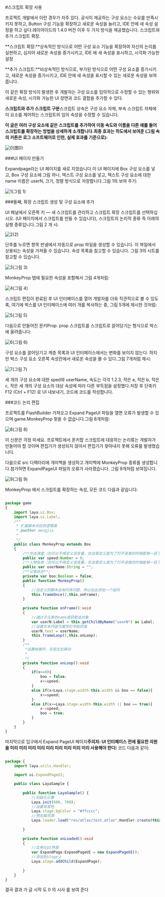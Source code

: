 #스크립트 확장 사용

프로젝트 개발에서 이런 경우가 자주 있다. 공식이 제공하는 구성 요소는 수요를 만족시키지 못하고, Button 구성 기능을 확장하고 새로운 속성을 늘리고, IDE 안에 새 속성 설정을 하고 싶다.레이어이드의 1.4.0 버전 이후 두 가지 방식을 제공했습니다. 스크립트와 추가 스크립트 확장.

​**스크립트 확장:**상속적인 방식으로 어떤 구성 요소 기능을 확장하여 자신의 논리를 실현하고, 심지어 새로운 속성을 증가시키고, IDE 에 새 속성을 표시하고, 시각화 가능한 설정

​**추가 스크립트:**비상속적인 방식으로, 부가된 방식으로 어떤 구성 요소를 증가시키고, 새로운 속성을 증가시키고, IDE 안에 새 속성을 표시할 수 있는 새로운 속성을 보여 줍니다.

이 같은 확장 방식이 발생한 후 개발자는 구성 요소를 임의적으로 수정할 수 있는 행위와 새로운 속성, 시각화 가능한 UI 장면과 코드 결합을 추가할 수 있다.

​**스크립트와 추가 스크립트 구분**스크립트 상속은 구성 요소 자체, 부속 스크립트 자체에 이 요소를 제어하는 스크립트의 임의 속성을 수정할 수 있습니다.

​**이 글은 여러 구성 요소에 같은 스크립트를 추가하여 이동 속도와 이름을 다른 예를 들어 스크립트를 확장하는 방법을 상세하게 소개합니다.최종 효과는 하도에서 보여준 (그림 속의 카튼은 로그 소프트웨어로 인한, 실제 효과를 기준으로):**

![0](img\0.gif)(图0)



###UI 페이지 만들기

Expandpage라는 UI 페이지를 새로 지었습니다.이 UI 페이지에 Box 구성 요소를 넣고, Box 구성 요소에 그림 하나, 텍스트 구성 요소를 넣고, 텍스트 구성 요소에 대한 name 이름은 userN, 크기, 정렬 방식으로 저장합니다.그림 1의 보여 주기:

![1](img\1.png)(그림 1)



###둘째, 확장 스크립트 생성 및 구성 요소에 추가

UI 패널에서 오른쪽 키 — 새 스크립트를 관리하고 스크립트 확장 스크립트를 선택하십시오. (UI 페이지에서 스크립트를 만들 수 있습니다), 스크립트의 논리적 종류 즉 아래의 실행 종류입니다.그림 2 개 시:

![2](img\2.png)(2)

단추를 누르면 항목 판넬에서 자동으로 prop 파일을 생성할 수 있습니다. 이 파일에서 상용되는 속성을 가져올 수 있습니다. 속성 목록을 참고할 수 있습니다. 그림 3의 시트를 참고할 수 있습니다.

![3](img\3.png)(그림 3)

MonkeyProp 탭에 필요한 속성을 포함해서 그림 4개처럼:

![4](img\4.png)(그림 4)

스크립트 편집이 완료된 후 UI 인터페이스를 열어 개발자를 더욱 직관적으로 볼 수 있도록, 여기에 박스를 UI 인터페이스에 여러 개를 복사하는 중, 그림 5개에 제시한 것처럼:

![5](img\5.png)(그림 5)

다음으로 만들어진 몬키Prop. prop 스크립트를 스크립트로 끌어당기는 형식으로 박스에 올려줍니다:

![6](img\6.gif)(그림 6)

구성 요소를 끌어당기고 계층 목록과 UI 인터페이스에서는 변화를 보이지 않는다. 하지만 박스 구성 요소 오른쪽 속성란에서 새로운 속성을 볼 수 있다.그림 7개처럼 제시:

![7](img\7.png)(그림 7)

세 개의 구성 요소에 대한 sped와 userName, 속도는 각각 1.2.3, 작은 a, 작은 b, 작은 c, 작은 세 개의 구성 요소의 대상 속성에 따라 다른 부득점을 설정했다.저장 후 단축키 F12 (Ctrl + F12) 로 UI 내보내기, 코드에 코드를 작성합니다.



###코드 논리 편집

프로젝트를 FlashBuilder 가져오고 Expand PageUI 파일을 열면 오류가 발생할 수 있으며 game.MonkeyProp 찾을 수 없습니다.그림 8개처럼:

![8](img\8.png)(그림 8)

이 신문은 걱정 마세요. 프로젝트에서 몬키팝 스크립트에 대응하는 논리류는 개발자가 만들어야 할 것이며 편집기가 생성되지 않아서 편집기가 찾아내지 못해 오류를 발생했습니다.

다음으로 src 디렉터리에 개미백을 생성하고 개미백에 MonkeyProp 종류를 생성합니다.첨가하면 ExpandPageUI 파일의 오류가 사라졌습니다. 그림 9개처럼 보여집니다.

![9](img\9.png)(그림 9)

MonkeyProp 에서 스크립트를 확장하는 속성, 모든 코드 다음과 같습니다:


```typescript

package game
{
	import laya.ui.Box;
	import laya.ui.Label;
	/**
	 * 扩展脚本对应的逻辑类
	 * @author mengjia
	 * 
	 */
	public class MonkeyProp extends Box
	{
		/**攻击速度（也可以不用定义该变量，在这里定义是为了打开该类的时候能够一目了然的看到对应的脚本中添加了哪些属性）**/
		public var speed:Number = 0;
		/**人物名称（也可以不用定义该变量，在这里定义是为了打开该类的时候能够一目了然的看到对应的脚本中添加了哪些属性）**/
		public var userName:String = "";
		/**记录状态**/		
		private var boo:Boolean = false;
		public function MonkeyProp()
		{
			//自定义的脚本会有时序问题，所以在此添加一个延时
			this.frameOnce(2,this,onFrame);
		}
		
		private function onFrame():void
		{
			//通过子元素的name值获取该对象
			var userN:Label = this.getChildByName("userN") as Label;
			//设置文本内容为属性栏中给的值
			userN.text = userName;
			this.frameLoop(1,this,onLoop);
		}
		/**
		 *设置帧循环，实现左右移动 
		 * 
		 */		
		private function onLoop():void
		{
			if(x<=0){
				boo = false;
				x+=speed;
			}
			else if(x<Laya.stage.width-this.width && boo == false){
				x+=speed;
			}
			else if(x>=Laya.stage.width-this.width || boo == true){
				x-=speed;
				boo = true;
			}
		}
	}
}
```


마지막으로 입구에서 Expand PageUI 페이지**주의자: UI 인터페이스 전에 필요한 자원을 미리 미리 미리 미리 미리 미리 미리 미리 미리 사용해야 한다**) 코드 다음과 같이:


```typescript

package {
	import laya.utils.Handler;
	
	import ui.ExpandPageUI;

	public class LayaSample {
		
		public function LayaSample() {
			//初始化引擎
			Laya.init(600, 700);
			//设置背景色
			Laya.stage.bgColor = "#ffcccc";
			//预加载资源
			Laya.loader.load("res/atlas/test.atlas",Handler.create(this,onLoaded));
			
		}		
		
		private function onLoaded():void
		{
			//实例化UI界面
			var ExpandPage:ExpandPageUI = new ExpandPageUI();
			//添加到stage上
			Laya.stage.addChild(ExpandPage);
			
		}
	}
}
```


결국 결과 가 글 시작 도 0 의 시사 를 보여 준다



